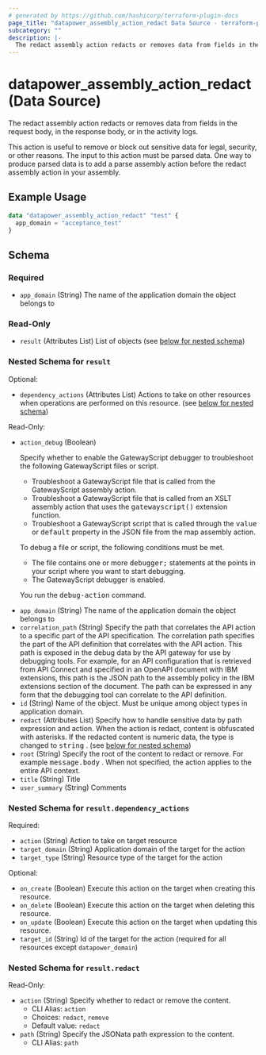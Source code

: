 ```yaml
---
# generated by https://github.com/hashicorp/terraform-plugin-docs
page_title: "datapower_assembly_action_redact Data Source - terraform-provider-datapower"
subcategory: ""
description: |-
  The redact assembly action redacts or removes data from fields in the request body, in the response body, or in the activity logs. This action is useful to remove or block out sensitive data for legal, security, or other reasons. The input to this action must be parsed data. One way to produce parsed data is to add a parse assembly action before the redact assembly action in your assembly.
---
```


# datapower_assembly_action_redact (Data Source)

The redact assembly action redacts or removes data from fields in the request body, in the response body, or in the activity logs. <p>This action is useful to remove or block out sensitive data for legal, security, or other reasons. The input to this action must be parsed data. One way to produce parsed data is to add a parse assembly action before the redact assembly action in your assembly.</p>

## Example Usage

```terraform
data "datapower_assembly_action_redact" "test" {
  app_domain = "acceptance_test"
}
```

<!-- schema generated by tfplugindocs -->
## Schema

### Required

- `app_domain` (String) The name of the application domain the object belongs to

### Read-Only

- `result` (Attributes List) List of objects (see [below for nested schema](#nestedatt--result))

<a id="nestedatt--result"></a>
### Nested Schema for `result`

Optional:

- `dependency_actions` (Attributes List) Actions to take on other resources when operations are performed on this resource. (see [below for nested schema](#nestedatt--result--dependency_actions))

Read-Only:

- `action_debug` (Boolean) <p>Specify whether to enable the GatewayScript debugger to troubleshoot the following GatewayScript files or script.</p><ul><li>Troubleshoot a GatewayScript file that is called from the GatewayScript assembly action.</li><li>Troubleshoot a GatewayScript file that is called from an XSLT assembly action that uses the <tt>gatewayscript()</tt> extension function.</li><li>Troubleshoot a GatewayScript script that is called through the <tt>value</tt> or <tt>default</tt> property in the JSON file from the map assembly action.</li></ul><p>To debug a file or script, the following conditions must be met.</p><ul><li>The file contains one or more <tt>debugger;</tt> statements at the points in your script where you want to start debugging.</li><li>The GatewayScript debugger is enabled.</li></ul><p>You run the <tt>debug-action</tt> command.</p>
- `app_domain` (String) The name of the application domain the object belongs to
- `correlation_path` (String) Specify the path that correlates the API action to a specific part of the API specification. The correlation path specifies the part of the API definition that correlates with the API action. This path is exposed in the debug data by the API gateway for use by debugging tools. For example, for an API configuration that is retrieved from API Connect and specified in an OpenAPI document with IBM extensions, this path is the JSON path to the assembly policy in the IBM extensions section of the document. The path can be expressed in any form that the debugging tool can correlate to the API definition.
- `id` (String) Name of the object. Must be unique among object types in application domain.
- `redact` (Attributes List) Specify how to handle sensitive data by path expression and action. When the action is redact, content is obfuscated with asterisks. If the redacted content is numeric data, the type is changed to <tt>string</tt> . (see [below for nested schema](#nestedatt--result--redact))
- `root` (String) Specify the root of the content to redact or remove. For example <tt>message.body</tt> . When not specified, the action applies to the entire API context.
- `title` (String) Title
- `user_summary` (String) Comments

<a id="nestedatt--result--dependency_actions"></a>
### Nested Schema for `result.dependency_actions`

Required:

- `action` (String) Action to take on target resource
- `target_domain` (String) Application domain of the target for the action
- `target_type` (String) Resource type of the target for the action

Optional:

- `on_create` (Boolean) Execute this action on the target when creating this resource.
- `on_delete` (Boolean) Execute this action on the target when deleting this resource.
- `on_update` (Boolean) Execute this action on the target when updating this resource.
- `target_id` (String) Id of the target for the action (required for all resources except `datapower_domain`)


<a id="nestedatt--result--redact"></a>
### Nested Schema for `result.redact`

Read-Only:

- `action` (String) Specify whether to redact or remove the content.
  - CLI Alias: `action`
  - Choices: `redact`, `remove`
  - Default value: `redact`
- `path` (String) Specify the JSONata path expression to the content.
  - CLI Alias: `path`
